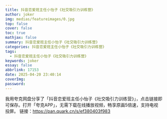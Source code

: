 ```yaml
---
title: 抖音恋爱班主任小怡子《社交吸引力训练营》
author: joker
img: medias/featureimages/0.jpg
top: false
cover: false
toc: true
mathjax: false
summary: 抖音恋爱班主任小怡子《社交吸引力训练营》
categories: 抖音恋爱班主任小怡子《社交吸引力训练营》
tags:
  - 抖音恋爱班主任小怡子《社交吸引力训练营》
keywords: joker
essay: false
abbrlink: 17153
date: 2025-04-20 23:40:14
coverImg:
password:
---
```


我用夸克网盘分享了「抖音恋爱班主任小怡子《社交吸引力训练营》」，点击链接即可保存。打开「夸克APP」，无需下载在线播放视频，畅享原画5倍速，支持电视投屏。
链接：https://pan.quark.cn/s/ef380403f983
